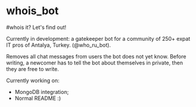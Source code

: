 # whois_bot
#whois it? Let's find out!

Currently in development: a gatekeeper bot for a community of 250+ expat IT pros of Antalya, Turkey. (@who_ru_bot).

Removes all chat messages from users the bot does not yet know. Before writing, a newcomer has to tell the bot about themselves in private, then they are free to write.

Currently working on:

- MongoDB integration;
- Normal README :)
